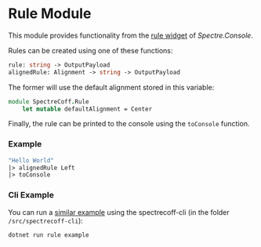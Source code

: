 # Rule Module
This module provides functionality from the [rule widget](https://spectreconsole.net/widgets/rule) of _Spectre.Console_.

Rules can be created using one of these functions:
```fs
rule: string -> OutputPayload
alignedRule: Alignment -> string -> OutputPayload
```

The former will use the default alignment stored in this variable:
```fs
module SpectreCoff.Rule
    let mutable defaultAlignment = Center
```
Finally, the rule can be printed to the console using the `toConsole` function.

### Example
```fs
"Hello World"
|> alignedRule Left
|> toConsole
```

### Cli Example
You can run a [similar example](../../src/spectrecoff-cli/commands/Rule.fs) using the spectrecoff-cli (in the folder `/src/spectrecoff-cli`):
```fs
dotnet run rule example
```